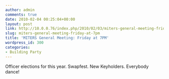 ```yaml
---
author: admin
comments: true
date: 2010-02-04 00:25:04+00:00
layout: post
link: http://10.0.0.76/index.php/2010/02/03/miters-general-meeting-friday-at-7pm/
slug: miters-general-meeting-friday-at-7pm
title: 'MITERS General Meeting: Friday at 7PM'
wordpress_id: 300
categories:
- Building Party
---
```


Officer elections for this year. Swapfest. New Keyholders. Everybody dance!
